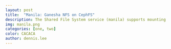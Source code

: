 ```yaml
---
layout: post
title:  "Manila: Ganesha NFS on CephFS"
description: The Shared File System service (manila) supports mounting shared file systems backed by a Ceph File System (CephFS) via the NFSv4 protocol. NFS-Ganesha servers operating on Controller nodes are used to export CephFS to tenants with High Availability (HA). Tenants are isolated from one another and may only access CephFS through the provided NFS gateway interface. 
img: manila.png
categories: [one, two]
color: CACACA
author: dennis.lee
---
```

